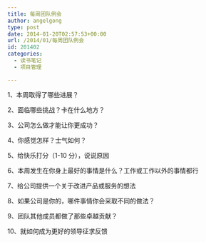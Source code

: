 ```yaml
---
title: 每周团队例会
author: angelgong
type: post
date: 2014-01-20T02:57:53+00:00
url: /2014/01/每周团队例会
id: 201402
categories:
  - 读书笔记
  - 项目管理

---
```

1、本周取得了哪些进展？
	  
2、面临哪些挑战？卡在什么地方？
	  
3、公司怎么做才能让你更成功？
	  
4、你感觉怎样？士气如何？
	  
5、给快乐打分（1-10 分），说说原因
	  
6、本周发生在你身上最好的事情是什么？工作或工作以外的事情都行
	  
7、给公司提供一个关于改进产品或服务的想法
	  
8、如果公司是你的，哪件事情你会采取不同的做法？
	  
9、团队其他成员都做了那些卓越贡献？
	  
10、就如何成为更好的领导征求反馈